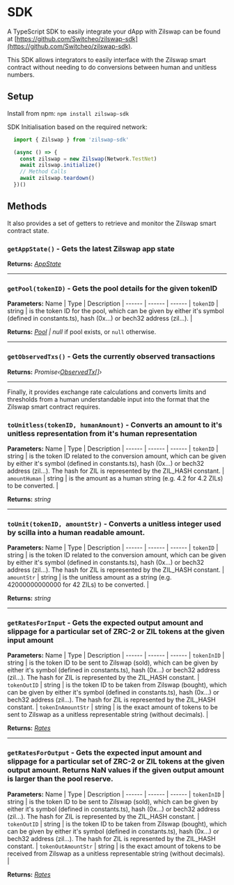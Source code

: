 # SDK

A TypeScript SDK to easily integrate your dApp with Zilswap can be found at [https://github.com/Switcheo/zilswap-sdk](https://github.com/Switcheo/zilswap-sdk).

This SDK allows integrators to easily interface with the Zilswap smart contract without needing to do conversions between human and unitless numbers.

## Setup

Install from npm:
`npm install zilswap-sdk`

SDK Initialisation based on the required network: 
```ts
  import { Zilswap } from 'zilswap-sdk'

  (async () => {
    const zilswap = new Zilswap(Network.TestNet)
    await zilswap.initialize()
    // Method Calls
    await zilswap.teardown()
  })()
```

## Methods

 It also provides a set of getters to retrieve and monitor the Zilswap smart contract state.

### `getAppState()` - Gets the latest Zilswap app state

**Returns:** *[AppState](https://github.com/Switcheo/zilswap-sdk/blob/master/doc/modules/_index_.md#appstate)*
___
### `getPool(tokenID)` - Gets the pool details for the given tokenID

**Parameters:**
Name | Type | Description |
------ | ------ | ------ |
`tokenID` | string | is the token ID for the pool, which can be given by either it's symbol (defined in constants.ts), hash (0x...) or bech32 address (zil...). |

**Returns:** *[Pool](https://github.com/Switcheo/zilswap-sdk/blob/master/doc/modules/_index_.md#pool) | null*
if pool exists, or `null` otherwise.
___
### `getObservedTxs()` - Gets the currently observed transactions

**Returns:** *Promise‹[ObservedTx](../modules/_index_.md#observedtx)[]›*
___
Finally, it provides exchange rate calculations and converts limits and thresholds from a human understandable input into the format that the Zilswap smart contract requires.

### `toUnitless(tokenID, humanAmount)`  - Converts an amount to it's unitless representation from it's human representation 

**Parameters:**
Name | Type | Description |
------ | ------ | ------ |
`tokenID` | string | is the token ID related to the conversion amount, which can be given by either it's symbol (defined in constants.ts), hash (0x...) or bech32 address (zil...). The hash for ZIL is represented by the ZIL_HASH constant. |
`amountHuman` | string | is the amount as a human string (e.g. 4.2 for 4.2 ZILs) to be converted.  |

**Returns:** *string*
___
### `toUnit(tokenID, amountStr)`  - Converts a unitless integer used by scilla into a human readable amount.
  
**Parameters:**
Name | Type | Description |
------ | ------ | ------ |
`tokenID` | string | is the token ID related to the conversion amount, which can be given by either it's symbol (defined in constants.ts), hash (0x...) or bech32 address (zil...). The hash for ZIL is represented by the ZIL_HASH constant. |
`amountStr` | string | is the unitless amount as a string (e.g. 42000000000000 for 42 ZILs) to be converted.  |

**Returns:** *string*
___
### `getRatesForInput`  - Gets the expected output amount and slippage for a particular set of ZRC-2 or ZIL tokens at the given input amount

**Parameters:**
Name | Type | Description |
------ | ------ | ------ |
`tokenInID` | string | is the token ID to be sent to Zilswap (sold), which can be given by either it's symbol (defined in constants.ts), hash (0x...) or bech32 address (zil...). The hash for ZIL is represented by the ZIL_HASH constant. |
`tokenOutID` | string | is the token ID to be taken from Zilswap (bought), which can be given by either it's symbol (defined in constants.ts), hash (0x...) or bech32 address (zil...). The hash for ZIL is represented by the ZIL_HASH constant. |
`tokenInAmountStr` | string | is the exact amount of tokens to be sent to Zilswap as a unitless representable string (without decimals).  |

**Returns:** *[Rates](https://github.com/Switcheo/zilswap-sdk/blob/master/doc/modules/_index_.md#rates)*
___
### `getRatesForOutput`  - Gets the expected input amount and slippage for a particular set of ZRC-2 or ZIL tokens at the given output amount. Returns NaN values if the given output amount is larger than the pool reserve.

**Parameters:**
Name | Type | Description |
------ | ------ | ------ |
`tokenInID` | string | is the token ID to be sent to Zilswap (sold), which can be given by either it's symbol (defined in constants.ts), hash (0x...) or bech32 address (zil...). The hash for ZIL is represented by the ZIL_HASH constant. |
`tokenOutID` | string | is the token ID to be taken from Zilswap (bought), which can be given by either it's symbol (defined in constants.ts), hash (0x...) or bech32 address (zil...). The hash for ZIL is represented by the ZIL_HASH constant. |
`tokenOutAmountStr` | string | is the exact amount of tokens to be received from Zilswap as a unitless representable string (without decimals).  |

**Returns:** *[Rates](https://github.com/Switcheo/zilswap-sdk/blob/master/doc/modules/_index_.md#rates)*
